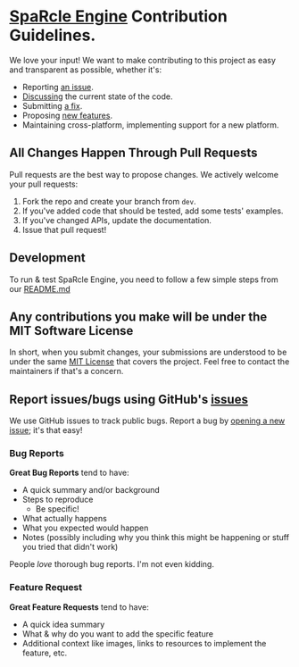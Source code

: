 # [SpaRcle Engine](https://github.com/SpaRcle-Studio/SREngine) Contribution Guidelines.

We love your input! We want to make contributing to this project as easy and transparent as possible, whether it's:

-   Reporting [an issue](https://github.com/SpaRcle-Studio/SREngine/issues/new?assignees=&labels=bug&template=bug_report.yml).
-   [Discussing](https://github.com/SpaRcle-Studio/SREngine/discussions) the current state of the code.
-   Submitting [a fix](https://github.com/SpaRcle-Studio/SREngine/compare).
-   Proposing [new features](https://github.com/SpaRcle-Studio/SREngine/issues/new?assignees=&labels=enhancement&template=feature_request.yml).
-   Maintaining cross-platform, implementing support for a new platform.

## All Changes Happen Through Pull Requests

Pull requests are the best way to propose changes. We actively welcome your pull requests:

1.  Fork the repo and create your branch from `dev`.
2.  If you've added code that should be tested, add some tests' examples.
3.  If you've changed APIs, update the documentation.
4.  Issue that pull request!

## Development

To run & test SpaRcle Engine, you need to follow a few simple steps from our [README.md](https://github.com/SpaRcle-Studio/SREngine#building)

## Any contributions you make will be under the MIT Software License

In short, when you submit changes, your submissions are understood to be under the same [MIT License](https://choosealicense.com/licenses/mit/) that covers the project. Feel free to contact the maintainers if that's a concern.

## Report issues/bugs using GitHub's [issues](https://github.com/SpaRcle-Studio/SREngine/issues)

We use GitHub issues to track public bugs. Report a bug by [opening a new issue](https://github.com/SpaRcle-Studio/SREngine/issues/new/choose); it's that easy!

### Bug Reports

**Great Bug Reports** tend to have:

-   A quick summary and/or background
-   Steps to reproduce
    -   Be specific!
-   What actually happens
-   What you expected would happen
-   Notes (possibly including why you think this might be happening or stuff you tried that didn't work)

People _love_ thorough bug reports. I'm not even kidding.

### Feature Request

**Great Feature Requests** tend to have:

-   A quick idea summary
-   What & why do you want to add the specific feature
-   Additional context like images, links to resources to implement the feature, etc.
